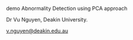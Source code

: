 demo Abnormality Detection using PCA approach


Dr Vu Nguyen, Deakin University.


v.nguyen@deakin.edu.au
